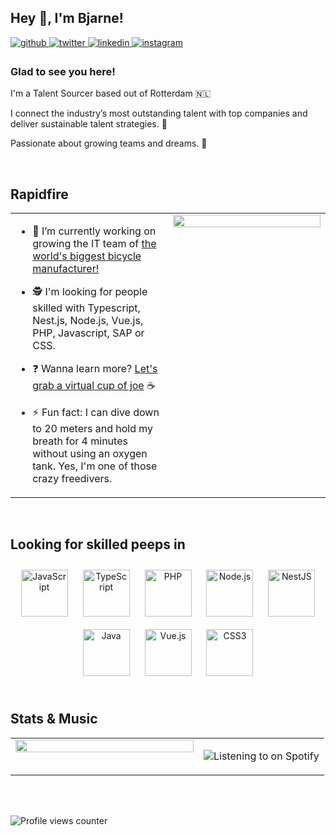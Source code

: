 ## Hey 👋, I'm Bjarne!  
  

<a href="https://github.com/bjarnuu" target="_blank">
<img src=https://img.shields.io/badge/github-%2324292e.svg?&style=for-the-badge&logo=github&logoColor=white alt=github style="margin-bottom: 5px;" />
</a>
<a href="https://twitter.com/bjarnuu" target="_blank">
<img src=https://img.shields.io/badge/twitter-%2300acee.svg?&style=for-the-badge&logo=twitter&logoColor=white alt=twitter style="margin-bottom: 5px;" />
</a>
<a href="https://linkedin.com/in/itsbjarne" target="_blank">
<img src=https://img.shields.io/badge/linkedin-%231E77B5.svg?&style=for-the-badge&logo=linkedin&logoColor=white alt=linkedin style="margin-bottom: 5px;" />
</a>
<a href="https://instagram.com/capturesbybjarne" target="_blank">
<img src=https://img.shields.io/badge/instagram-%23000000.svg?&style=for-the-badge&logo=instagram&logoColor=white alt=instagram style="margin-bottom: 5px;" />
</a>  
  

### Glad to see you here!  
I'm a Talent Sourcer based out of Rotterdam 🇳🇱

I connect the industry’s most outstanding talent with top companies and deliver sustainable talent strategies. 🚀

Passionate about growing teams and dreams. 🤩  
  

<br/>  


## Rapidfire  
<table><tr><td valign="top" width="50%">

- 🔭 I’m currently working on growing the IT team of [the world's biggest bicycle manufacturer!](https://pon.bike/)  
  

- 🕵️ I'm looking for people skilled with Typescript, Nest.js, Node.js, Vue.js, PHP, Javascript, SAP or CSS.  
  

- ❓ Wanna learn more? [Let's grab a virtual cup of joe](https://calendly.com/meetwithbjarne/chat) ☕️  
  

- ⚡ Fun fact: I can dive down to 20 meters and hold my breath for 4 minutes without using an oxygen tank. Yes, I'm one of those crazy freedivers.  


</td><td valign="top" width="50%">

<div align="center">
<img src="https://rishavanand.github.io/static/images/greetings.gif" align="center" style="width: 100%" />
</div>  


</td></tr></table>  

<br/>  

## Looking for skilled peeps in  
<div align="center">  
<a href="https://www.javascript.com/" target="_blank"><img style="margin: 10px" src="https://profilinator.rishav.dev/skills-assets/javascript-original.svg" alt="JavaScript" height="75" /></a>  
<a href="https://www.typescriptlang.org/" target="_blank"><img style="margin: 10px" src="https://profilinator.rishav.dev/skills-assets/typescript-original.svg" alt="TypeScript" height="75" /></a>  
<a href="https://www.php.net/" target="_blank"><img style="margin: 10px" src="https://profilinator.rishav.dev/skills-assets/php-original.svg" alt="PHP" height="75" /></a>  
<a href="https://nodejs.org/" target="_blank"><img style="margin: 10px" src="https://profilinator.rishav.dev/skills-assets/nodejs-original-wordmark.svg" alt="Node.js" height="75" /></a>  
<a href="https://nestjs.com/" target="_blank"><img style="margin: 10px" src="https://profilinator.rishav.dev/skills-assets/nestjs.svg" alt="NestJS" height="75" /></a>  
<a href="https://www.java.com/" target="_blank"><img style="margin: 10px" src="https://profilinator.rishav.dev/skills-assets/java-original-wordmark.svg" alt="Java" height="75" /></a>  
<a href="https://vuejs.org/" target="_blank"><img style="margin: 10px" src="https://profilinator.rishav.dev/skills-assets/vuejs-original-wordmark.svg" alt="Vue.js" height="75" /></a>  
<a href="https://www.w3schools.com/css/" target="_blank"><img style="margin: 10px" src="https://profilinator.rishav.dev/skills-assets/css3-original-wordmark.svg" alt="CSS3" height="75" /></a>  
</div>  

<br/>  

## Stats & Music  
<table><tr><td valign="top" width="60%">

<img src="https://github-readme-stats.vercel.app/api?username=bjarnuu&show_icons=true&count_private=true&hide_border=true" align="left" style="width: 100%" />

</td><td valign="top" width="75%">

![Listening to on Spotify](https://spotify-github-profile.vercel.app/api/view?uid=113530286&cover_image=true&theme=default&show_offline=false&background_color=121212&interchange=false&bar_color_cover=true)

</td></tr></table>  

<br/>  

  

<br/>  

![Profile views counter](https://komarev.com/ghpvc/?username=bjarnuu&&style=flat-square)  
  

<br/>  


<br />
